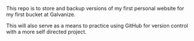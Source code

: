 This repo is to store and backup versions of my first personal
website for my first bucket at Galvanize.

This will also serve as a means to practice using GitHub for 
version control with a more self directed project.

